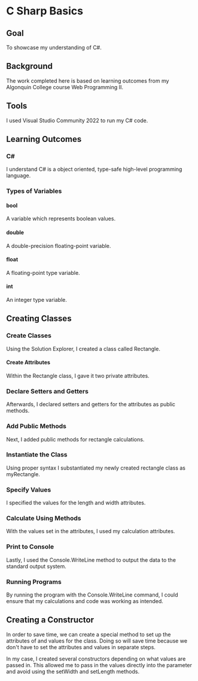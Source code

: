 # C Sharp Basics

## Goal
To showcase my understanding of C#.

## Background
The work completed here is based on learning outcomes from my Algonquin College course Web Programming II.

## Tools
I used Visual Studio Community 2022 to run my C# code.

## Learning Outcomes

### C#
I understand C# is a object oriented, type-safe high-level programming language. 

### Types of Variables

#### bool
A variable which represents boolean values.

#### double
A double-precision floating-point variable.

#### float
A floating-point type variable.

#### int
An integer type variable.

## Creating Classes

### Create Classes
Using the Solution Explorer, I created a class called Rectangle.

#### Create Attributes
Within the Rectangle class, I gave it two private attributes.

### Declare Setters and Getters
Afterwards, I declared setters and getters for the attributes as public methods.

### Add Public Methods
Next, I added public methods for rectangle calculations.

### Instantiate the Class
Using proper syntax I substantiated my newly created rectangle class as myRectangle.

### Specify Values
I specified the values for the length and width attributes.

### Calculate Using Methods
With the values set in the attributes, I used my calculation attributes.

### Print to Console
Lastly, I used the Console.WriteLine method to output the data to the standard output system.

### Running Programs
By running the program with the Console.WriteLine command, I could ensure that my calculations and code was working as intended.


## Creating a Constructor
In order to save time, we can create a special method to set up the attributes of and values for the class. Doing so will save time
because we don't have to set the attributes and values in separate steps.

In my case, I created several constructors depending on what values are passed in.
This allowed me to pass in the values directly into the parameter and avoid using the setWidth and setLength methods.

